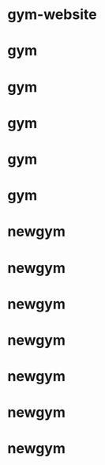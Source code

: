 # gym-website
# gym
# gym
# gym
# gym
# gym
# newgym
# newgym
# newgym
# newgym
# newgym
# newgym
# newgym
